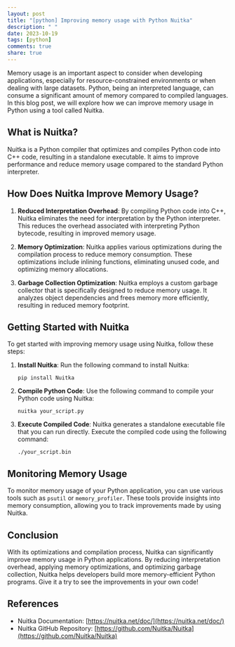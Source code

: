 ```yaml
---
layout: post
title: "[python] Improving memory usage with Python Nuitka"
description: " "
date: 2023-10-19
tags: [python]
comments: true
share: true
---
```


Memory usage is an important aspect to consider when developing applications, especially for resource-constrained environments or when dealing with large datasets. Python, being an interpreted language, can consume a significant amount of memory compared to compiled languages. In this blog post, we will explore how we can improve memory usage in Python using a tool called Nuitka.

## What is Nuitka?

Nuitka is a Python compiler that optimizes and compiles Python code into C++ code, resulting in a standalone executable. It aims to improve performance and reduce memory usage compared to the standard Python interpreter.

## How Does Nuitka Improve Memory Usage?

1. **Reduced Interpretation Overhead**: By compiling Python code into C++, Nuitka eliminates the need for interpretation by the Python interpreter. This reduces the overhead associated with interpreting Python bytecode, resulting in improved memory usage.

2. **Memory Optimization**: Nuitka applies various optimizations during the compilation process to reduce memory consumption. These optimizations include inlining functions, eliminating unused code, and optimizing memory allocations.

3. **Garbage Collection Optimization**: Nuitka employs a custom garbage collector that is specifically designed to reduce memory usage. It analyzes object dependencies and frees memory more efficiently, resulting in reduced memory footprint.

## Getting Started with Nuitka

To get started with improving memory usage using Nuitka, follow these steps:

1. **Install Nuitka**: Run the following command to install Nuitka:

    ```
    pip install Nuitka
    ```

2. **Compile Python Code**: Use the following command to compile your Python code using Nuitka:

    ```
    nuitka your_script.py
    ```

3. **Execute Compiled Code**: Nuitka generates a standalone executable file that you can run directly. Execute the compiled code using the following command:

    ```
    ./your_script.bin
    ```

## Monitoring Memory Usage

To monitor memory usage of your Python application, you can use various tools such as `psutil` or `memory_profiler`. These tools provide insights into memory consumption, allowing you to track improvements made by using Nuitka.

## Conclusion

With its optimizations and compilation process, Nuitka can significantly improve memory usage in Python applications. By reducing interpretation overhead, applying memory optimizations, and optimizing garbage collection, Nuitka helps developers build more memory-efficient Python programs. Give it a try to see the improvements in your own code!

## References

- Nuitka Documentation: [https://nuitka.net/doc/](https://nuitka.net/doc/)
- Nuitka GitHub Repository: [https://github.com/Nuitka/Nuitka](https://github.com/Nuitka/Nuitka)